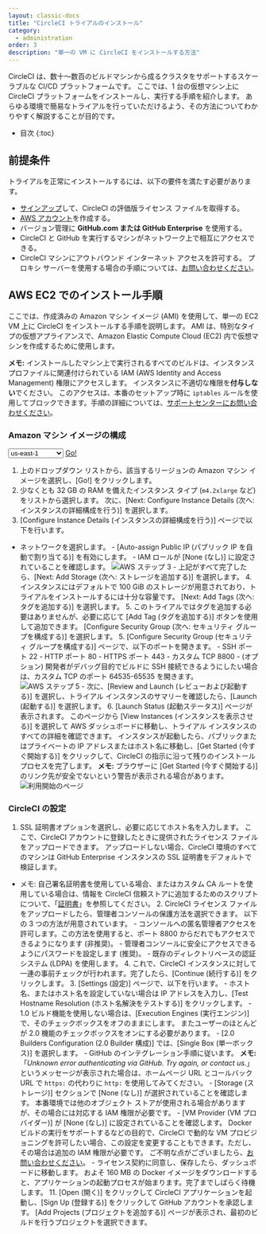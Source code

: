 ```yaml
---
layout: classic-docs
title: "CircleCI トライアルのインストール"
category:
  - administration
order: 3
description: "単一の VM に CircleCI をインストールする方法"
---
```


CircleCI は、数十～数百のビルドマシンから成るクラスタをサポートするスケーラブルな CI/CD プラットフォームです。 ここでは、1 台の仮想マシン上に CircleCI プラットフォームをインストールし、実行する手順を紹介します。 あらゆる環境で簡易なトライアルを行っていただけるよう、その方法についてわかりやすく解説することが目的です。

- 目次 
{:toc}

## 前提条件

トライアルを正常にインストールするには、以下の要件を満たす必要があります。

- [サインアップ](https://circleci.jp/enterprise-trial-install/)して、CircleCI の評価版ライセンス ファイルを取得する。
- [AWS アカウント](https://portal.aws.amazon.com/billing/signup?nc2=h_ct&src=header_signup&redirect_url=https%3A%2F%2Faws.amazon.com%2Fregistration-confirmation#/start)を作成する。
- バージョン管理に **GitHub.com または GitHub Enterprise** を使用する。
- CircleCI と GitHub を実行するマシンがネットワーク上で相互にアクセスできる。
- CircleCI マシンにアウトバウンド インターネット アクセスを許可する。 プロキシ サーバーを使用する場合の手順については、[お問い合わせください](https://support.circleci.com/hc/ja/requests/new)。

## AWS EC2 でのインストール手順

ここでは、作成済みの Amazon マシン イメージ (AMI) を使用して、単一の EC2 VM 上に CircleCI をインストールする手順を説明します。 AMI は、特別なタイプの仮想アプライアンスで、Amazon Elastic Compute Cloud (EC2) 内で仮想マシンを作成するために使用します。

**メモ:** インストールしたマシン上で実行されるすべてのビルドは、インスタンス プロファイルに関連付けられている IAM (AWS Identity and Access Management) 権限にアクセスします。 インスタンスに不適切な権限を**付与しない**でください。 このアクセスは、本番のセットアップ時に `iptables` ルールを使用してブロックできます。手順の詳細については、[サポートセンターにお問い合わせください](https://support.circleci.com/hc/ja)。

### Amazon マシン イメージの構成

<script>
  var amiIds = {
  "ap-northeast-1": "ami-32e6d455",
  "ap-northeast-2": "ami-2cef3242",
  "ap-southeast-1": "ami-7f22a71c",
  "ap-southeast-2": "ami-21111b42",
  "eu-central-1": "ami-7a2ef015",
  "eu-west-1": "ami-ac1a14ca",
  "sa-east-1": "ami-70026d1c",
  "us-east-1": "ami-cb6f1add",
  "us-east-2": "ami-57c7e032",
  "us-west-1": "ami-059b818564104e5c6",
  "us-west-2": "ami-c24a2fa2"
  };

  var amiUpdateSelect = function() {
    var s = document.getElementById("ami-select");
    var region = s.options[s.selectedIndex].value;
    document.getElementById("ami-go").href = "https://console.aws.amazon.com/ec2/v2/home?region=" + region + "#LaunchInstanceWizard:ami=" + amiIds[region];
  };
  </script>

<select id="ami-select" onchange="amiUpdateSelect()"> <option value="ap-northeast-1">ap-northeast-1</option> <option value="ap-northeast-2">ap-northeast-2</option> <option value="ap-southeast-1">ap-southeast-1</option> <option value="ap-southeast-2">ap-southeast-2</option> <option value="eu-central-1">eu-central-1</option> <option value="eu-west-1">eu-west-1</option> <option value="sa-east-1">sa-east-1</option> <option value="us-east-1" selected="selected">us-east-1</option> <option value="us-east-2">us-east-2</option> <option value="us-west-1">us-west-1</option> <option value="us-west-2">us-west-2</option> </select> <a id="ami-go" href="" class="btn btn-success" data-analytics-action="{{ site.analytics.events.go_button_clicked }}" target="_blank">Go!</a>
<script>amiUpdateSelect();</script>

1. 上のドロップダウン リストから、該当するリージョンの Amazon マシン イメージを選択し、[Go!] をクリックします。
2. 少なくとも 32 GB の RAM を備えたインスタンス タイプ (`m4.2xlarge` など) をリストから選択します。 次に、[Next: Configure Instance Details (次へ: インスタンスの詳細構成を行う)] を選択します。
3. [Configure Instance Details (インスタンスの詳細構成を行う)] ページで以下を行います。

- ネットワークを選択します。 - [Auto-assign Public IP (パブリック IP を自動で割り当てる)] を有効にします。 - IAM ロールが [None (なし)] に設定されていることを確認します。 ![AWS ステップ 3]({{site.baseurl}}/assets/img/docs/single-box-step3.png) - 上記がすべて完了したら、[Next: Add Storage (次へ: ストレージを追加する)] を選択します。 4. インスタンスにはデフォルトで 100 GiB のストレージが用意されており、トライアルをインストールするには十分な容量です。 [Next: Add Tags (次へ: タグを追加する)] を選択します。 5. このトライアルではタグを追加する必要はありませんが、必要に応じて [Add Tag (タグを追加する)] ボタンを使用して追加できます。 [Configure Security Group (次へ: セキュリティ グループを構成する)] を選択します。 5. [Configure Security Group (セキュリティ グループを構成する)] ページで、以下のポートを開きます。 - SSH ポート 22 - HTTP ポート 80 - HTTPS ポート 443 - カスタム TCP 8800 - (オプション) 開発者がデバッグ目的でビルドに SSH 接続できるようにしたい場合は、カスタム TCP のポート 64535-65535 を開きます。 ![AWS ステップ 5]({{site.baseurl}}/assets/img/docs/single-box-step5.png) - 次に、[Review and Launch (レビューおよび起動する)] を選択し、トライアル インスタンスのサマリーを確認したら、[Launch (起動する)] を選択します。 6. [Launch Status (起動ステータス)] ページが表示されます。 このページから [View Instances (インスタンスを表示させる)] を選択して AWS ダッシュボードに移動し、トライアル インスタンスのすべての詳細を確認できます。 インスタンスが起動したら、パブリックまたはプライベートの IP アドレスまたはホスト名に移動し、[Get Started (今すぐ開始する)] をクリックして、CircleCI の指示に沿って残りのインストール プロセスを完了します。 **メモ:** ブラウザーに [Get Started (今すぐ開始する)] のリンク先が安全でないという警告が表示される場合があります。 ![利用開始のページ]({{site.baseurl}}/assets/img/docs/GettingStartedPage.png)

### CircleCI の設定

1. SSL 証明書オプションを選択し、必要に応じてホスト名を入力します。 ここで、CircleCI アカウントに登録したときに提供されたライセンス ファイルをアップロードできます。 アップロードしない場合、CircleCI 環境のすべてのマシンは GitHub Enterprise インスタンスの SSL 証明書をデフォルトで検証します。

- メモ: 自己署名証明書を使用している場合、またはカスタム CA ルートを使用している場合は、情報を CircleCI 信頼ストアに追加するためのスクリプトについて、「[証明書]({{site.baseurl}}/2.0/certificates/)」を参照してください。 2. CircleCI ライセンス ファイルをアップロードしたら、管理者コンソールの保護方法を選択できます。 以下の 3 つの方法が用意されています。 - コンソールへの匿名管理者アクセスを許可します。この方法を使用すると、ポート 8800 からだれでもアクセスできるようになります (非推奨)。 - 管理者コンソールに安全にアクセスできるようにパスワードを設定します (推奨)。 - 既存のディレクトリベースの認証システム (LDPA) を使用します。 4. これで、CircleCI インスタンスに対して一連の事前チェックが行われます。完了したら、[Continue (続行する)] をクリックします。 3. [Settings (設定)] ページで、以下を行います。 - ホスト名、またはホスト名を設定していない場合は IP アドレスを入力し、[Test Hostname Resolution (ホスト名解決をテストする)] をクリックします。 - 1.0 ビルド機能を使用しない場合は、[Execution Engines (実行エンジン)] で、そのチェックボックスをオフのままにします。 またユーザーのほとんどが 2.0 機能のチェックボックスをオンにする必要があります。 - [2.0 Builders Configuration (2.0 Builder 構成)] では、[Single Box (単一ボックス)] を選択します。 - GitHub のインテグレーション手順に従います。 **メモ:** 「*Unknown error authenticating via GitHub. Try again, or contact us.*」というメッセージが表示された場合は、ホームページ URL とコールバック URL で `https:` の代わりに `http:` を使用してみてください。 - [Storage (ストレージ)] セクションで [None (なし)] が選択されていることを確認します。 本番環境では他のオブジェクト ストアが使用される場合がありますが、その場合には対応する IAM 権限が必要です。 - [VM Provider (VM プロバイダー)] が [None (なし)] に設定されていることを確認します。 Docker ビルドの実行をサポートするなどの目的で、CircleCI で動的な VM プロビジョニングを許可したい場合、この設定を変更することもできます。ただし、その場合は追加の IAM 権限が必要です。 ご不明な点がございましたら、[お問い合わせください](https://support.circleci.com/hc/ja)。 - ライセンス契約に同意し、保存したら、ダッシュボードに移動します。 およそ 160 MB の Docker イメージをダウンロードすると、アプリケーションの起動プロセスが始まります。完了までしばらく待機します。 11. [Open (開く)] をクリックして CircleCI アプリケーションを起動し、[Sign Up (登録する)] をクリックして GitHub アカウントを承認します。 [Add Projects (プロジェクトを追加する)] ページが表示され、最初のビルドを行うプロジェクトを選択できます。

<!---
## Installation in a Data Center

1. Launch a VM with at least 8GB of RAM, 100GB of disk space on the root volume, and a version of Linux that supports Docker, for example Ubuntu Trusty 14.04.

2. Open ports 22 and 8800 to administrators, open ports 80 and 443 to all users, and optionally open ports 64535-65535 to developers to SSH into builds.

3. Install Replicated, the tool used to package and distribute CircleCI, by running the  `curl https://get.replicated.com/docker | sudo bash` command. **Note:** Docker must not use the device mapper storage driver. Check this by running `sudo docker info | grep "Storage Driver"`.)

4. Visit port 8800 on the machine in a web browser to complete the guided installation process.

5. Complete the process by choosing an SSL certificate option, uploading the license, setting the admin password and hostnames,  enabling GitHub OAuth registration, and defining protocol settings. The application start up process begins by downloading the ~160 MB docker image, so it may take some time to complete.

6. Open the CircleCI app and click Get Started to authorize your GitHub account. The Add Projects page appears where you can select a project for your first build.
-->